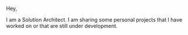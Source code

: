 Hey,

I am a Solution Architect. I am sharing some personal projects that I have worked on or that are still under development.
<!---
anthDev/anthDev is a ✨ special ✨ repository because its `README.md` (this file) appears on your GitHub profile.
You can click the Preview link to take a look at your changes.
--->
